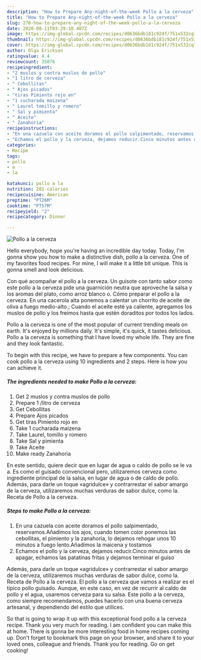 ```yaml
---
description: "How to Prepare Any-night-of-the-week Pollo a la cerveza"
title: "How to Prepare Any-night-of-the-week Pollo a la cerveza"
slug: 270-how-to-prepare-any-night-of-the-week-pollo-a-la-cerveza
date: 2020-08-11T03:29:10.407Z
image: https://img-global.cpcdn.com/recipes/d0636bdb181c924f/751x532cq70/pollo-a-la-cerveza-foto-principal.jpg
thumbnail: https://img-global.cpcdn.com/recipes/d0636bdb181c924f/751x532cq70/pollo-a-la-cerveza-foto-principal.jpg
cover: https://img-global.cpcdn.com/recipes/d0636bdb181c924f/751x532cq70/pollo-a-la-cerveza-foto-principal.jpg
author: Olga Erickson
ratingvalue: 4.4
reviewcount: 35076
recipeingredient:
- "2 muslos y contra muslos de pollo"
- "1 litro de cerveza"
- " Cebollitas"
- " Ajos picados"
- "tiras Pimiento rojo en"
- "1 cucharada maizena"
- " Laurel tomillo y romero"
- " Sal y pimienta"
- " Aceite"
- " Zanahoria"
recipeinstructions:
- "En una cazuela con aceite doramos el pollo salpimentado, reservamos.Añadimos los ajos, cuando tomen color ponemos las cebollitas, el pimiento y la zanahoria, lo dejamos rehogar unos 10 minutos a fuego lento.Añadimos la maicena y tostamos"
- "Echamos el pollo y la cerveza, dejamos reducir.Cinco minutos antes de apagar, echamos las patatinas fritas y dejamos terminar el guiso"
categories:
- Recipe
tags:
- pollo
- a
- la

katakunci: pollo a la 
nutrition: 281 calories
recipecuisine: American
preptime: "PT26M"
cooktime: "PT57M"
recipeyield: "2"
recipecategory: Dinner

---
```



![Pollo a la cerveza](https://img-global.cpcdn.com/recipes/d0636bdb181c924f/751x532cq70/pollo-a-la-cerveza-foto-principal.jpg)

Hello everybody, hope you're having an incredible day today. Today, I'm gonna show you how to make a distinctive dish, pollo a la cerveza. One of my favorites food recipes. For mine, I will make it a little bit unique. This is gonna smell and look delicious.

Con qué acompañar el pollo a la cerveza. Un guisote con tanto sabor como este pollo a la cerveza pide una guarnición neutra que aproveche la salsa y los aromas del plato, como arroz blanco o. Cómo preparar el pollo a la cerveza. En una cacerola alta ponemos a calentar un chorrito de aceite de oliva a fuego medio-alto.; Cuando el aceite esté ya caliente, agregamos los muslos de pollo y los freímos hasta que estén doraditos por todos los lados.

Pollo a la cerveza is one of the most popular of current trending meals on earth. It's enjoyed by millions daily. It's simple, it's quick, it tastes delicious. Pollo a la cerveza is something that I have loved my whole life. They are fine and they look fantastic.


To begin with this recipe, we have to prepare a few components. You can cook pollo a la cerveza using 10 ingredients and 2 steps. Here is how you can achieve it.

<!--inarticleads1-->

##### The ingredients needed to make Pollo a la cerveza:

1. Get 2 muslos y contra muslos de pollo
1. Prepare 1 /litro de cerveza
1. Get  Cebollitas
1. Prepare  Ajos picados
1. Get tiras Pimiento rojo en
1. Take 1 cucharada maizena
1. Take  Laurel, tomillo y romero
1. Take  Sal y pimienta
1. Take  Aceite
1. Make ready  Zanahoria


En este sentido, quiere decir que en lugar de agua o caldo de pollo se le va a. Es como el guisado convencional pero, utilizaremos cerveza como ingrediente principal de la salsa, en lugar de agua o de caldo de pollo. Además, para darle un toque «agridulce» y contrarrestar el sabor amargo de la cerveza, utilizaremos muchas verduras de sabor dulce, como la. Receta de Pollo a la cerveza. 

<!--inarticleads2-->

##### Steps to make Pollo a la cerveza:

1. En una cazuela con aceite doramos el pollo salpimentado, reservamos.Añadimos los ajos, cuando tomen color ponemos las cebollitas, el pimiento y la zanahoria, lo dejamos rehogar unos 10 minutos a fuego lento.Añadimos la maicena y tostamos
1. Echamos el pollo y la cerveza, dejamos reducir.Cinco minutos antes de apagar, echamos las patatinas fritas y dejamos terminar el guiso


Además, para darle un toque «agridulce» y contrarrestar el sabor amargo de la cerveza, utilizaremos muchas verduras de sabor dulce, como la. Receta de Pollo a la cerveza. El pollo a la cerveza que vamos a realizar es el típico pollo guisado. Aunque, en este caso, en vez de recurrir al caldo de pollo y el agua, usaremos cerveza para su salsa. Este pollo a la cerveza, como siempre recomendamos, puedes hacerlo con una buena cerveza artesanal, y dependiendo del estilo que utilices. 

So that is going to wrap it up with this exceptional food pollo a la cerveza recipe. Thank you very much for reading. I am confident you can make this at home. There is gonna be more interesting food in home recipes coming up. Don't forget to bookmark this page on your browser, and share it to your loved ones, colleague and friends. Thank you for reading. Go on get cooking!
